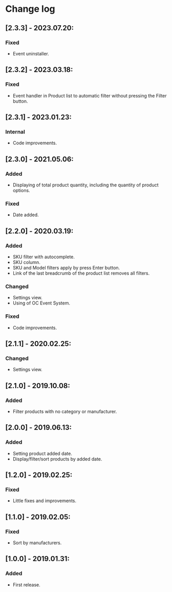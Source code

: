 # Change log

## [2.3.3] - 2023.07.20:
### Fixed
- Event uninstaller.

## [2.3.2] - 2023.03.18:
### Fixed
- Event handler in Product list to automatic filter without pressing the Filter button.

## [2.3.1] - 2023.01.23:
### Internal
- Code improvements.

## [2.3.0] - 2021.05.06:
### Added
- Displaying of total product quantity, including the quantity of product options.
### Fixed
- Date added.

## [2.2.0] - 2020.03.19:
### Added
- SKU filter with autocomplete.
- SKU column.
- SKU and Model filters apply by press Enter button.
- Link of the last breadcrumb of the product list removes all filters.
### Changed
- Settings view.
- Using of OC Event System.
### Fixed
- Code improvements.

## [2.1.1] - 2020.02.25:
### Changed
- Settings view.

## [2.1.0] - 2019.10.08:
### Added
- Filter products with no category or manufacturer.

## [2.0.0] - 2019.06.13:
### Added
- Setting product added date.
- Display/filter/sort products by added date.

## [1.2.0] - 2019.02.25:
### Fixed
- Little fixes and improvements.

## [1.1.0] - 2019.02.05:
### Fixed
- Sort by manufacturers.

## [1.0.0] - 2019.01.31:
### Added
- First release.
